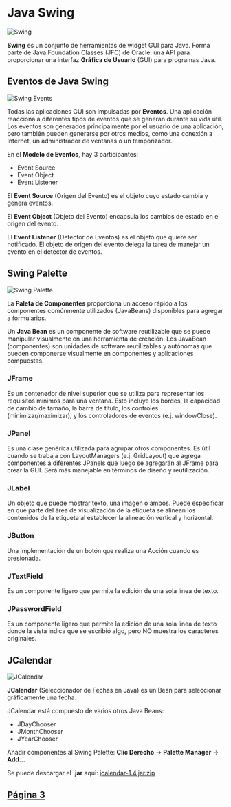 # Java Swing
![Swing](https://upload.wikimedia.org/wikipedia/commons/c/cc/Gui-widgets.png)

**Swing** es un conjunto de herramientas de widget GUI para Java. Forma parte de Java Foundation Classes (JFC) de Oracle: una API para proporcionar una interfaz **Gráfica de Usuario** (GUI) para programas Java.


## Eventos de Java Swing
![Swing Events](https://docs.oracle.com/javase/tutorial/figures/uiswing/events/2eventsource.gif)

Todas las aplicaciones GUI son impulsadas por **Eventos**. Una aplicación reacciona a diferentes tipos de eventos que se generan durante su vida útil. Los eventos son generados principalmente por el usuario de una aplicación, pero también pueden generarse por otros medios, como una conexión a Internet, un administrador de ventanas o un temporizador.

En el **Modelo de Eventos**, hay 3 participantes:

* Event Source
* Event Object
* Event Listener

El **Event Source** (Origen del Evento) es el objeto cuyo estado cambia y genera eventos. 

El **Event Object** (Objeto del Evento) encapsula los cambios de estado en el origen del evento. 

El **Event Listener** (Detector de Eventos) es el objeto que quiere ser notificado. El objeto de origen del evento delega la tarea de manejar un evento en el detector de eventos.


## Swing Palette
![Swing Palette](https://netbeans.org/images_www/v7/3/features/client-swing-palette-full.png)

La **Paleta de Componentes** proporciona un acceso rápido a los componentes comúnmente utilizados (JavaBeans) disponibles para agregar a formularios.

Un **Java Bean** es un componente de software reutilizable que se puede manipular visualmente en una herramienta de creación.
Los JavaBean (componentes) son unidades de software reutilizables y autónomas que pueden componerse visualmente en componentes y aplicaciones compuestas.

### JFrame
Es un contenedor de nivel superior que se utiliza para representar los requisitos mínimos para una ventana. 
Esto incluye los bordes, la capacidad de cambio de tamaño, la barra de título, los controles (minimizar/maximizar), y los controladores de eventos (e.j. windowClose).

### JPanel
Es una clase genérica utilizada para agrupar otros componentes.
Es útil cuando se trabaja con LayoutManagers (e.j. GridLayout) que agrega componentes a diferentes JPanels que luego se agregarán al JFrame para crear la GUI. 
Será más manejable en términos de diseño y reutilización.


### JLabel
Un objeto que puede mostrar texto, una imagen o ambos. Puede especificar en qué parte del área de visualización de la etiqueta se alinean los contenidos de la etiqueta al establecer la alineación vertical y horizontal.

### JButton
Una implementación de un botón que realiza una Acción cuando es presionada.

### JTextField
Es un componente ligero que permite la edición de una sola línea de texto.

### JPasswordField
Es un componente ligero que permite la edición de una sola línea de texto donde la vista indica que se escribió algo, pero NO muestra los caracteres originales.

## JCalendar
![JCalendar](https://i.stack.imgur.com/3Fv5y.png)

**JCalendar** (Seleccionador de Fechas en Java) es un Bean para seleccionar gráficamente una fecha. 

JCalendar está compuesto de varios otros Java Beans: 

* JDayChooser
* JMonthChooser 
* JYearChooser

Añadir componentes al Swing Palette: **Clic Derecho** -> **Palette Manager** -> **Add...**

Se puede descargar el **.jar** aqui: 
[jcalendar-1.4.jar.zip](http://www.toedter.com/download/jcalendar-1.4.zip)


## [Página 3](/Talleres/JavaSQLite/Page3.md)
